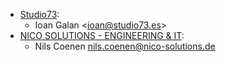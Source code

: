 - [Studio73](https://www.studio73.es):
  - Ioan Galan \<<ioan@studio73.es>\>
- [NICO SOLUTIONS - ENGINEERING & IT](https://www.nico-solutions.de):
  - Nils Coenen <nils.coenen@nico-solutions.de>
